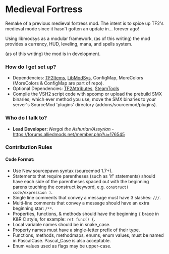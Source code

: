 
# Medieval Fortress

Remake of a previous medieval fortress mod.
The intent is to spice up TF2's medieval mode since it hasn't gotten an update in... forever ago!

Using libmodsys as a modular framework, (as of this writing) the mod provides a currency, HUD, leveling, mana, and spells system.

(as of this writing) the mod is in development.


### How do I get set up?

* Dependencies: [TF2Items](https://builds.limetech.io/?project=tf2items), [LibModSys](https://github.com/assyrianic/LibModSys), ConfigMap, MoreColors (MoreColors & ConfigMap are part of repo).
* Optional Dependencies: [TF2Attributes](https://github.com/FlaminSarge/tf2attributes), [SteamTools](https://forums.alliedmods.net/showthread.php?t=170630)
* Compile the VSH2 script code with spcomp or upload the prebuild SMX binaries; which ever method you use, move the SMX binaries to your server's SourceMod 'plugins' directory (addons/sourcemod/plugins).

### Who do I talk to?

* **Lead Developer:** *Nergal the Ashurian/Assyrian* - https://forums.alliedmods.net/member.php?u=176545

### Contribution Rules
#### Code Format:
* Use New sourcepawn syntax (sourcemod 1.7+).
* Statements that require parentheses (such as 'if' statements) should have each side of the parentheses spaced out with the beginning parens touching the construct keyword, e.g. `construct( code/expression )`.
* Single line comments that convey a message must have 3 slashes: `///`.
* Multi-line comments that convey a message should have an extra beginning star: `/**`.
* Properties, functions, & methods should have the beginning `{` brace in K&R C style, for example: `ret func() {`.
* Local variable names should be in snake_case.
* Property names must have a single-letter prefix of their type.
* Functions, methods, methodmaps, enums, enum values, must be named in PascalCase. Pascal_Case is also acceptable.
* Enum values used as flags may be upper-case.
